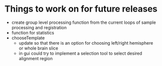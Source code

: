 # Things to work on for future releases
- create group level processing function from the current loops of sample processing and registration
- function for statistics
- chooseTemplate
  - update so that there is an option for choosing left/right hemisphere or whole brain slice
  - in gui could try to implement a selection tool to select desired alignment region